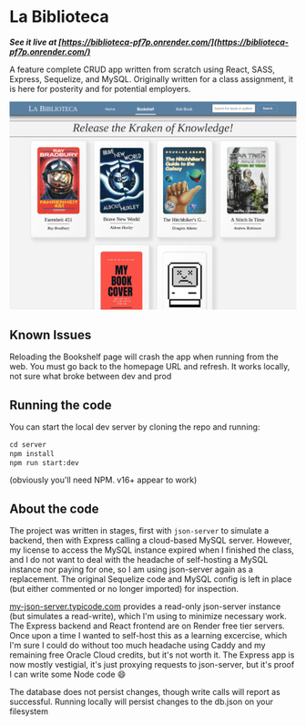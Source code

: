 # La Biblioteca

**_See it live at [https://biblioteca-pf7p.onrender.com/](https://biblioteca-pf7p.onrender.com/)_**

A feature complete CRUD app written from scratch using React, SASS, Express, Sequelize, and MySQL. Originally written for a class assignment, it is here for posterity and for potential employers.

![screenshot de la biblioteca](./biblioteca.png)

## Known Issues

Reloading the Bookshelf page will crash the app when running from the web. You must go back to the homepage URL and refresh. It works locally, not sure what broke between dev and prod

## Running the code

You can start the local dev server by cloning the repo and running:

    cd server
    npm install
    npm run start:dev

(obviously you'll need NPM. v16+ appear to work)

## About the code

The project was written in stages, first with `json-server` to simulate a backend, then with Express calling a cloud-based MySQL server. However, my license to access the MySQL instance expired when I finished the class, and I do not want to deal with the headache of self-hosting a MySQL instance nor paying for one, so I am using json-server again as a replacement. The original Sequelize code and MySQL config is left in place (but either commented or no longer imported) for inspection.

[my-json-server.typicode.com](https://my-json-server.typicode.com) provides a read-only json-server instance (but simulates a read-write), which I'm using to minimize necessary work. The Express backend and React frontend are on Render free tier servers. Once upon a time I wanted to self-host this as a learning excercise, which I'm sure I could do without too much headache using Caddy and my remaining free Oracle Cloud credits, but it's not worth it. The Express app is now mostly vestigial, it's just proxying requests to json-server, but it's proof I can write some Node code :smile:

The database does not persist changes, though write calls will report as successful. Running locally will persist changes to the db.json on your filesystem
